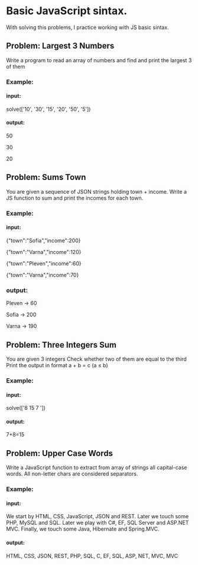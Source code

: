 
# Basic JavaScript sintax.

With solving this problems, I practice working with JS basic sintax.

## Problem: Largest 3 Numbers
Write a program to read an array of numbers and find and print the largest 3 of them
### Example:
#### input:
solve(['10', '30', '15', '20', '50', '5'])
#### output:
50

30

20
## Problem: Sums Town
You are given a sequence of JSON strings holding town + income.
Write a JS function to sum and print the incomes for each town.
### Example:
#### input:
{"town":"Sofia","income":200}

{"town":"Varna","income":120}

{"town":"Pleven","income":60}

{"town":"Varna","income":70}
### output:
Pleven -> 60

Sofia -> 200

Varna -> 190




## Problem: Three Integers Sum
You are given 3 integers
Check whether two of them are equal to the third
Print the output in format a + b = c (a ≤ b)
### Example:
#### input:
solve(['8 15 7
'])
#### output:
7+8=15
## Problem: Upper Case Words
Write a JavaScript function to extract from array of strings all capital-case words. All non-letter chars are considered separators.
### Example:
#### input:
We start by HTML, CSS, JavaScript, JSON and REST.
Later we touch some PHP, MySQL and SQL.
Later we play with C#, EF, SQL Server and ASP.NET MVC.
Finally, we touch some Java, Hibernate and Spring.MVC.
#### output:
HTML, CSS, JSON, REST, PHP, SQL, C, EF, SQL, ASP, NET, MVC, MVC

